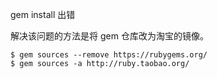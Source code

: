 gem install 出错

解决该问题的方法是将 gem 仓库改为淘宝的镜像。

```shell
$ gem sources --remove https://rubygems.org/ 
$ gem sources -a http://ruby.taobao.org/ 
```
